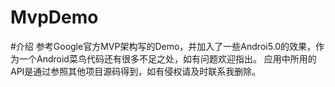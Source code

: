 # MvpDemo
#介绍
参考Google官方MVP架构写的Demo，并加入了一些Androi5.0的效果，作为一个Android菜鸟代码还有很多不足之处，如有问题欢迎指出。
应用中所用的API是通过参照其他项目源码得到，如有侵权请及时联系我删除。

